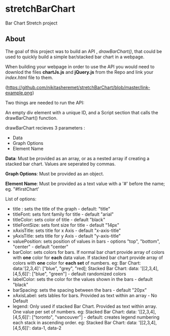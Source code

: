 # stretchBarChart
Bar Chart Stretch project

## About
The goal of this project was to build an API , *drawBarChart()*, that could be used to quickly build a simple bar/stacked bar chart in a webpage. 

When building your webpage in order to use the API you would need to downlod the files **chartJs.js** and
**jQuery.js** from the Repo and link your *index.html* file to them.

(https://github.com/nikitasheremet/stretchBarChart/blob/master/link-example.png)

Two things are needed to run the API: 

An empty div element with a unique ID, and a Script section that calls the drawBarChart() function. 

drawBarChart recieves 3 parameters :
- Data
- Graph Options
- Element Name

**Data**: 
  Must be provided as an array, or as a nested array if creating a stacked bar chart.
  Values are seperated by commas. 

**Graph Options**: 
  Must be provided as an object.
  
**Element Name**:
  Must be provided as a text value with a '#' before the name; eg. "#firstChart'

List of options:

- title : sets the title of the graph - default: "title"
- titleFont: sets font family for title - default "arial"
- titleColor: sets color of title - default "black"
- titleFontSize: sets font size for title - default "14px"
- xAxisTitle: sets title for x Axis - default "x-axis-title"
- yAxisTitle: sets title for y Axis - default "y-axis-title"
- valuePosition: sets position of values in bars - options "top", "bottom", "center" - default "center"
- barColor: sets colors for bars. If normal bar chart provide array of colors with **one** color for **each** data value. If stacked bar chart provide array of colors with **one** color for **each set** of numbers. eg: Bar Chart: data:'[2,3,4]': ["blue", "grey", "red]; Stacked Bar Chart: data: '[[2,3,4],[4,5,6]]': ["blue", "green"] - default randomized colors
- labelColor: sets the color for the values shown in the bars - default "black"
- barSpacing: sets the spacing between the bars - default "20px"
- xAxisLabel: sets lables for bars. Provided as text within an array - No Default
- legend: Only used if stacked Bar Chart. Provided as text within array. One value per set of numbers. eg: Stacked Bar Chart: data: '[[2,3,4],[4,5,6]]': ["toronto", "vancouver"] - default: creates legend numbering each stack in ascending order. eg: Stacked Bar Chart: data: '[[2,3,4],[4,5,6]]': data-1, data-2






